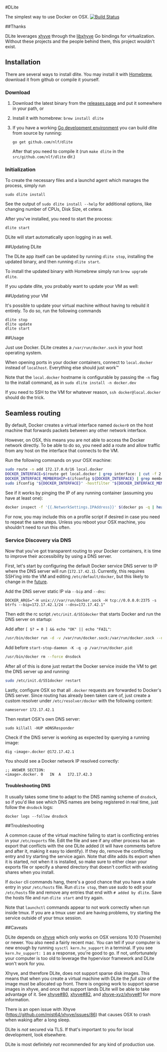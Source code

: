 #DLite

The simplest way to use Docker on OSX. [![Build Status](https://travis-ci.org/nlf/dlite.svg?branch=master)](https://travis-ci.org/nlf/dlite)

##Thanks

DLite leverages [xhyve](https://github.com/mist64/xhyve) through the [libxhyve](https://github.com/TheNewNormal/libxhyve) Go bindings for virtualization. Without these projects and the people behind them, this project wouldn't exist.

## Installation

There are several ways to install dlite. You may install it with [Homebrew](http://brew.sh/), download it from github or compile it yourself.

### Download

1. Download the latest binary from the [releases page](https://github.com/nlf/dlite/releases) and put it somewhere in your path, or
2. Install it with homebrew: `brew install dlite`
3. If you have a working [Go development environment](https://golang.org/doc/install) you can build dlite from source by running:

    ```
    go get github.com/nlf/dlite
    ```

    After that you need to compile it (run `make dlite` in the `src/github.com/nlf/dlite` dir.)

### Initialization

To create the necessary files and a launchd agent which manages the process, simply run

```
sudo dlite install
```

See the output of `sudo dlite install --help` for additional options, like changing number of CPUs, Disk Size, et cetera.

After you've installed, you need to start the process:

```
dlite start
```

DLite will start automatically upon logging in as well.

##Updating DLite

The DLite app itself can be updated by running `dlite stop`, installing the updated binary, and then running `dlite start`.

To install the updated binary with Homebrew simply run `brew upgrade dlite`.

If you update dlite, you probably want to update your VM as well:

##Updating your VM

It's possible to update your virtual machine without having to rebuild it entirely. To do so, run the following commands

```
dlite stop
dlite update
dlite start
```

##Usage

Just use Docker. DLite creates a `/var/run/docker.sock` in your host operating system.

When opening ports in your docker containers, connect to `local.docker` instead of `localhost`. Everything else should just work™

Note that the `local.docker` hostname is configurable by passing the `-n` flag to the install command, as in `sudo dlite install -n docker.dev`

If you need to SSH to the VM for whatever reason, `ssh docker@local.docker` should do the trick.

## Seamless routing

By default, Docker creates a virtual interface named `docker0` on the host machine that forwards packets between any other network interface.

However, on OSX, this means you are not able to access the Docker network directly. To be able to do so, you need add a route and allow traffic from any host on the interface that connects to the VM.

Run the following commands on your OSX machine:

```sh
sudo route -n add 172.17.0.0/16 local.docker
DOCKER_INTERFACE=$(route get local.docker | grep interface: | cut -f 2 -d: | tr -d ' ')
DOCKER_INTERFACE_MEMBERSHIP=$(ifconfig ${DOCKER_INTERFACE} | grep member: | cut -f 2 -d: | cut -c 2-4)
sudo ifconfig "${DOCKER_INTERFACE}" -hostfilter "${DOCKER_INTERFACE_MEMBERSHIP}"
```

See if it works by pinging the IP of any running container (assuming you have at least one):

```sh
docker inspect -f '{{.NetworkSettings.IPAddress}}' $(docker ps -q | head -1)
```

For now, you may include this on a profile script if desired in case you need to repeat the same steps. Unless you reboot your OSX machine, you shouldn't need to run this often.

### Service Discovery via DNS

Now that you've got transparent routing to your Docker containers, it is time to improve their accessibility by using a DNS server.

First, let's start by configuring the default Docker service DNS server to IP where the DNS server will run (`172.17.42.1`). Currently, this requires SSH'ing into the VM and editing `/etc/default/docker`, but this likely to change in the [future](https://github.com/nlf/dlite/issues/90).

Add the DNS server static IP via `--bip` and `--dns`:

```
DOCKER_ARGS="-H unix:///var/run/docker.sock -H tcp://0.0.0.0:2375 -s btrfs --bip=172.17.42.1/24 --dns=172.17.42.1"
```

Then edit the rc script `/etc/init.d/S51docker` that starts Docker and run the DNS server on startup:

Add after `[ $? = 0 ] && echo "OK" || echo "FAIL"`:

```sh
/usr/bin/docker run -d -v /var/run/docker.sock:/var/run/docker.sock --name dnsdock -p 172.17.42.1:53:53/udp tonistiigi/dnsdock
```

Add before `start-stop-daemon -K -q -p /var/run/docker.pid`:

```sh
/usr/bin/docker rm --force dnsdock
```

After all of this is done just restart the Docker service inside the VM to get the DNS server up and running:

```sh
sudo /etc/init.d/S51docker restart
```

Lastly, configure OSX so that all `.docker` requests are forwarded to Docker's DNS server. Since routing has already been taken care of, just create a custom resolver under `/etc/resolver/docker` with the following content:

```
nameserver 172.17.42.1
```

Then restart OSX's own DNS server:

```
sudo killall -HUP mDNSResponder
```

Check if the DNS server is working as expected by querying a running image:

```sh
dig <image>.docker @172.17.42.1
```

You should see a Docker network IP resolved correctly:

```
;; ANSWER SECTION:
<image>.docker.	0	IN	A	172.17.42.3
```

#### Troubleshooting DNS

It usually takes some time to adapt to the DNS naming scheme of `dnsdock`, so if you'd like see which DNS names are being registered in real time, just follow the `dnsdock` logs:

`docker logs --follow dnsdock`

##Troubleshooting

A common cause of the virtual machine failing to start is conflicting entries in your `/etc/exports` file. Edit the file and see if any other process has an export that conflicts with the one DLite added (it will have comments before and after it, making it easy to identify). If they do, remove the conflicting entry and try starting the service again. Note that dlite adds its export when it is started, not when it is installed, so make sure to either clean your exports file or specify a shared directory that doesn't conflict with existing shares when you install.

If `docker` cli commands hang, there's a good chance that you have a stale entry in your `/etc/hosts` file. Run `dlite stop`, then use sudo to edit your `/etc/hosts` file and remove any entries that end with `# added by dlite`. Save the hosts file and run `dlite start` and try again.

Note that `launchctl` commands appear to not work correctly when run inside tmux. If you are a tmux user and are having problems, try starting the service outside of your tmux session.

##Caveats

DLite depends on [xhyve](https://github.com/mist64/xhyve) which only works on OSX versions 10.10 (Yosemite) or newer. You also need a fairly recent mac. You can tell if your computer is new enough by running `sysctl kern.hv_support` in a terminal. If you see `kern.hv_support: 1` as a response, you're good to go. If not, unfortunately your computer is too old to leverage the hypervisor framework and DLite won't work for you.

Xhyve, and therefore DLite, does not support sparse disk images. This means that when you create a virtual machine with DLite the *full size* of the image must be allocated up front. There is ongoing work to support sparse images in xhyve, and once that support lands DLite will be able to take advantage of it. See [xhyve#80](https://github.com/mist64/xhyve/pull/80), [xhyve#82](https://github.com/mist64/xhyve/pull/82), and [xhyve-xyz/xhyve#1](https://github.com/xhyve-xyz/xhyve/pull/1) for more information.

There is an open issue with Xhyve (https://github.com/mist64/xhyve/issues/86) that causes OSX to crash when waking after a long sleep.

DLite is *not* secured via TLS. If that's important to you for local development, look elsewhere.

DLite is most definitely *not* recommended for any kind of production use.
